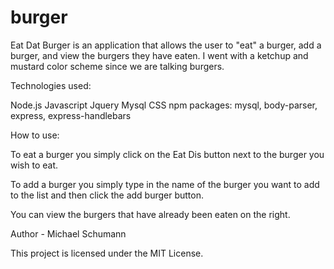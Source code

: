 # burger

Eat Dat Burger is an application that allows the user to "eat" a burger, add a burger, and view the burgers they have eaten. I went with a ketchup and mustard color scheme since we are talking burgers.

Technologies used:

Node.js
Javascript
Jquery
Mysql
CSS
npm packages: mysql, body-parser, express, express-handlebars

How to use:

To eat a burger you simply click on the Eat Dis button next to the burger you wish to eat.

To add a burger you simply type in the name of the burger you want to add to the list and then click the add burger button.

You can view the burgers that have already been eaten on the right.

Author - Michael Schumann

This project is licensed under the MIT License.

